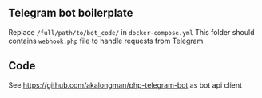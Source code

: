 
## Telegram bot boilerplate

Replace `/full/path/to/bot_code/` in `docker-compose.yml`
This folder should contains `webhook.php` file to handle requests from Telegram

## Code

See https://github.com/akalongman/php-telegram-bot as bot api client